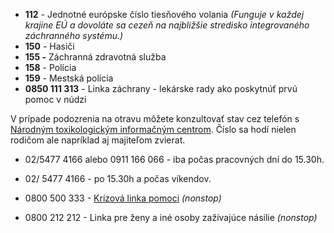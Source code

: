 -   **112** - Jednotné európske číslo tiesňového volania _(Funguje v každej krajine EÚ a dovoláte sa cezeň na najbližšie stredisko integrovaného záchranného systému.)_
-   **150** - Hasiči
-   **155 -** Záchranná zdravotná služba
-   **158** \- Polícia
-   **159** - Mestská polícia
-   **0850 111 313** - Linka záchrany - lekárske rady ako poskytnúť prvú pomoc v núdzi

V prípade podozrenia na otravu môžete konzultovať stav cez telefón s [Národným toxikologickým informačným centrom](http://www.ntic.sk/). Číslo sa hodí nielen rodičom ale napríklad aj majiteľom zvierat.

-   02/5477 4166 alebo 0911 166 066 - iba počas pracovných dní do 15.30h.
-   02/ 5477 4166 - po 15.30h a počas víkendov.

-   0800 500 333 - [Krízová linka pomoci](https://ipcko.sk/chatova-poradna/) _(nonstop)_
-   0800 212 212 - Linka pre ženy a iné osoby zažívajúce násilie _(nonstop)_